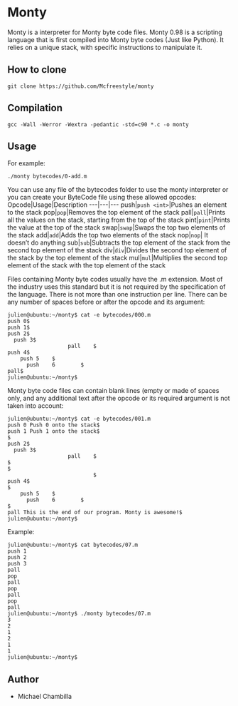 # Monty
Monty is a interpreter for Monty byte code files. Monty 0.98 is a scripting language that is first compiled into Monty byte codes (Just like Python). It relies on a unique stack, with specific instructions to manipulate it. 
## How to clone
```
git clone https://github.com/Mcfreestyle/monty
```

## Compilation
```
gcc -Wall -Werror -Wextra -pedantic -std=c90 *.c -o monty
```

## Usage
For example:
```
./monty bytecodes/0-add.m
```
You can use any file of the bytecodes folder to use the monty interpreter or you can create your ByteCode file using these allowed opcodes:
Opcode|Usage|Description
---|---|---
push|`push <int>`|Pushes an element to the stack
pop|`pop`|Removes the top element of the stack
pall|`pall`|Prints all the values on the stack, starting from the top of the stack
pint|`pint`|Prints the value at the top of the stack
swap|`swap`|Swaps the top two elements of the stack
add|`add`|Adds the top two elements of the stack
nop|`nop`| It doesn’t do anything
sub|`sub`|Subtracts the top element of the stack from the second top element of the stack
div|`div`|Divides the second top element of the stack by the top element of the stack
mul|`mul`|Multiplies the second top element of the stack with the top element of the stack

Files containing Monty byte codes usually have the .m extension. Most of the industry uses this standard but it is not required by the specification of the language. There is not more than one instruction per line. There can be any number of spaces before or after the opcode and its argument:
```
julien@ubuntu:~/monty$ cat -e bytecodes/000.m
push 0$
push 1$
push 2$
  push 3$
                   pall    $
push 4$
    push 5    $
      push    6        $
pall$
julien@ubuntu:~/monty$
```
Monty byte code files can contain blank lines (empty or made of spaces only, and any additional text after the opcode or its required argument is not taken into account:
```
julien@ubuntu:~/monty$ cat -e bytecodes/001.m
push 0 Push 0 onto the stack$
push 1 Push 1 onto the stack$
$
push 2$
  push 3$
                   pall    $
$
$
                           $
push 4$
$
    push 5    $
      push    6        $
$
pall This is the end of our program. Monty is awesome!$
julien@ubuntu:~/monty$
```
Example:
```
julien@ubuntu:~/monty$ cat bytecodes/07.m 
push 1
push 2
push 3
pall
pop
pall
pop
pall
pop
pall
julien@ubuntu:~/monty$ ./monty bytecodes/07.m 
3
2
1
2
1
1
julien@ubuntu:~/monty$
```

## Author
* Michael Chambilla
